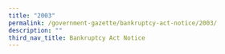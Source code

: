 ```yaml
---
title: "2003"
permalink: /government-gazette/bankruptcy-act-notice/2003/
description: ""
third_nav_title: Bankruptcy Act Notice
---
```

